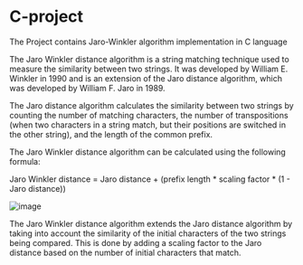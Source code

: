 # C-project

The Project contains Jaro-Winkler algorithm implementation in C language 

The Jaro Winkler distance algorithm is a string matching technique used to measure the similarity between two strings. It was developed by William E. Winkler in 1990 and is an extension of the Jaro distance algorithm, which was developed by William F. Jaro in 1989.

The Jaro distance algorithm calculates the similarity between two strings by counting the number of matching characters, the number of transpositions (when two characters in a string match, but their positions are switched in the other string), and the length of the common prefix.

The Jaro Winkler distance algorithm can be calculated using the following formula:

Jaro Winkler distance = Jaro distance + (prefix length * scaling factor * (1 - Jaro distance))

![image](https://user-images.githubusercontent.com/73393523/219946866-054a9d6c-4b90-46d8-adc7-16b0ad989e08.png)

The Jaro Winkler distance algorithm extends the Jaro distance algorithm by taking into account the similarity of the initial characters of the two strings being compared. This is done by adding a scaling factor to the Jaro distance based on the number of initial characters that match.
